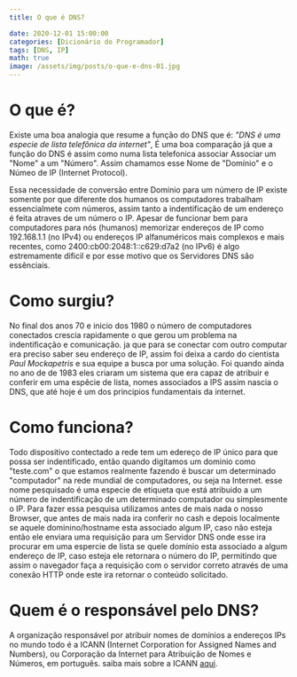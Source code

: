 ```yaml
---
title: O que é DNS?

date: 2020-12-01 15:00:00
categories: [Dicionário do Programador]
tags: [DNS, IP]
math: true
image: /assets/img/posts/o-que-e-dns-01.jpg
---
```


# O que é?

Existe uma boa analogia que resume a função do DNS que é:
<em>"DNS é uma especie de lista telefônica da internet"</em>,
É uma boa comparação já que a função do DNS é assim como numa lista telefonica associar Associar um "Nome" a um "Número". Assim chamamos esse Nome de "Domínio" e o Númeo de IP (Internet Protocol).

Essa necessidade de conversão entre Domínio para um número de IP existe somente por que diferente dos humanos os computadores trabalham essencialmete com números, assim tanto a indentificação de um endereço é feita atraves de um número o IP.
Apesar de funcionar bem para computadores para nós (humanos) memorizar endereços de IP como 192.168.1.1 (no IPv4) ou endereços IP alfanuméricos mais complexos e mais recentes, como 2400:cb00:2048:1::c629:d7a2 (no IPv6) é algo estremamente dificil e por esse motivo que os Servidores DNS são essênciais.

# Como surgiu?

No final dos anos 70 e inicio dos 1980 o número de computadores conectados crescia rapidamente o que gerou um problema na indentificação e comunicação. ja que para se conectar com outro computar era preciso saber seu endereço de IP, assim foi deixa a cardo do cientista <em>Paul Mockapetris</em> e sua equipe a busca por uma solução.
Foi quando ainda no ano de de 1983 eles criaram um sistema que era capaz de atribuir e conferir em uma espêcie de lista, nomes associados a IPS assim nascia o DNS, que até hoje é um dos principios fundamentais da internet.

# Como funciona?

Todo dispositivo contectado a rede tem um edereço de IP único para que possa ser indentificado, então quando digitamos um dominio como "teste.com" o que estamos realmente fazendo é buscar um determinado "computador" na rede mundial de computadores, ou seja na Internet. esse nome pesquisado é uma especie de etiqueta que está atribuido a um número de indentificação de um determinado computador ou simplesmente o IP.
Para fazer essa pesquisa utilizamos antes de mais nada o nosso Browser, que antes de mais nada ira conferir no cash e depois localmente se aquele dominino/hostname esta associado algum IP, caso não esteja então ele enviara uma requisição para um Servidor DNS onde esse ira procurar em uma espercie de lista se quele domínio esta associado a algum endereço de IP, caso esteja ele retornara o número do IP, permitindo que assim o navegador faça a requisição com o servidor correto através de uma conexão HTTP onde este ira retornar o conteúdo solicitado.

# Quem é o responsável pelo DNS?

A organização responsável por atribuir nomes de domínios a endereços IPs no mundo todo é a ICANN (Internet Corporation for Assigned Names and Numbers), ou Corporação da Internet para Atribuição de Nomes e Números, em português. saiba mais sobre a ICANN [aqui](https://pt.wikipedia.org/wiki/Corpora%C3%A7%C3%A3o_da_Internet_para_Atribui%C3%A7%C3%A3o_de_Nomes_e_N%C3%BAmeros).

<!--
# Divisão de um Servidor DNS.

# O que é um Origin Server?

# O que é um CDN edge Server?

# O que são esses servidores?

A server is a device or program dedicated to providing services to other programs, referred to as ‘clients’. DNS clients, which are built into most modern desktop and mobile operating systems, enable web browsers to interact with DNS servers. For more, see The Client-Server Model.

How do DNS servers resolve a DNS query?
In a typical DNS query without any caching, there are four servers that work together to deliver an IP address to the client: recursive resolvers, root nameservers, TLD nameservers, and authoritative nameservers.

The DNS recursor (also referred to as the DNS resolver) is a server that receives the query from the DNS client, and then interacts with other DNS servers to hunt down the correct IP. Once the resolver receives the request from the client, the resolver then actually behaves as a client itself, querying the other three types of DNS servers in search of the right IP.

DNS Lookup
First the resolver queries the root nameserver. The root server is the first step in translating (resolving) human-readable domain names into IP addresses. The root server then responds to the resolver with the address of a Top Level Domain (TLD) DNS server (such as .com or .net) that stores the information for its domains.

Next the resolver queries the TLD server. The TLD server responds with the IP address of the domain’s authoritative nameserver. The recursor then queries the authoritative nameserver, which will respond with the IP address of the origin server.

The resolver will finally pass the origin server IP address back to the client. Using this IP address, the client can then initiate a query directly to the origin server, and the origin server will respond by sending website data that can be interpreted and displayed by the web browser.

What is DNS Caching?
In addition to the process outlined above, recursive resolvers can also resolve DNS queries using cached data. After retrieving the correct IP address for a given website, the resolver will then store that information in its cache for a limited amount of time. During this time period, if any other clients send requests for that domain name, the resolver can skip the typical DNS lookup process and simply respond to the client with the IP address saved in the cache.

Once the caching time limit expires, the resolver must retrieve the IP address again, creating a new entry in its cache. This time limit, referred to as the time-to-live (TTL) is set explicitly in the DNS records for each site. Typically the TTL is in the 24-48 hour range. A TTL is necessary because web servers occasionally change their IP addresses, so resolvers can’t serve the same IP from the cache indefinitely.

What happens when DNS servers fail?
DNS servers can fail for multiple reasons, such as power outages, cyberattacks, and hardware malfunctions. In the early days of the Internet, DNS server outages could have a relatively large impact. Thankfully, today there is a lot of redundancy built into DNS. For example, there are many instances of the root DNS servers and TLD nameservers, and most ISPs have backup recursive resolvers for their users. (Individual users can also use public DNS resolvers, like Cloudflare’s 1.1.1.1.) Most popular websites also have multiple instances of their authoritative nameservers.

In the case of a major DNS server outage, some users may experience delays due to the amount of requests being handled by backup servers, but it would take a DNS outage of very large proportions to make a significant portion of the Internet unavailable. (This actually happened in 2016 when DNS provider Dyn experienced one of the biggest DDoS attacks in history). Cloudflare offers a Managed DNS Service that comes with built-in DNS security aimed at protecting DNS servers from attacks as well as other common sources of server failure.




-->
